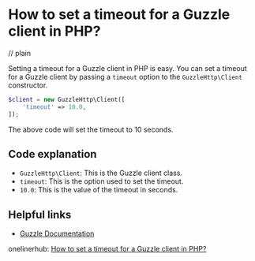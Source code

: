 # How to set a timeout for a Guzzle client in PHP?
// plain

Setting a timeout for a Guzzle client in PHP is easy. You can set a timeout for a Guzzle client by passing a `timeout` option to the `GuzzleHttp\Client` constructor.

```php
$client = new GuzzleHttp\Client([
    'timeout' => 10.0,
]);
```

The above code will set the timeout to 10 seconds.

## Code explanation


- `GuzzleHttp\Client`: This is the Guzzle client class.
- `timeout`: This is the option used to set the timeout.
- `10.0`: This is the value of the timeout in seconds.

## Helpful links

- [Guzzle Documentation](http://docs.guzzlephp.org/en/stable/)

onelinerhub: [How to set a timeout for a Guzzle client in PHP?](https://onelinerhub.com/php-guzzle/how-to-set-a-timeout-for-a-guzzle-client-in-php)